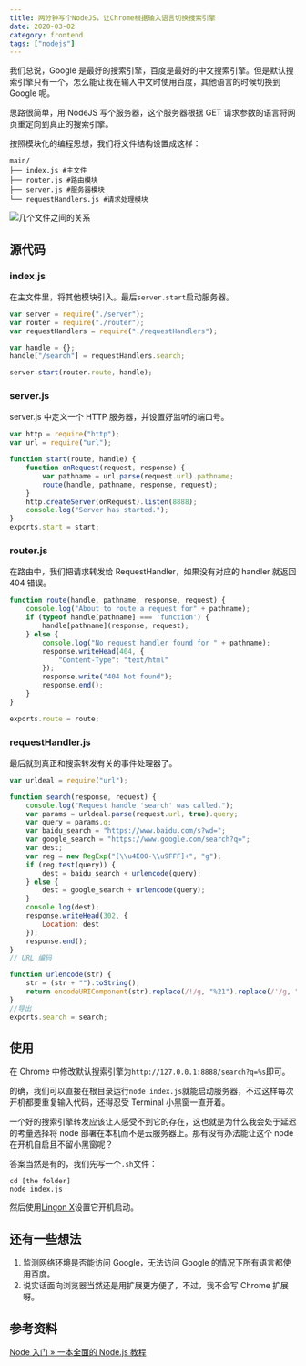 ```yaml
---
title: 两分钟写个NodeJS，让Chrome根据输入语言切换搜索引擎
date: 2020-03-02
category: frontend
tags: ["nodejs"]
---
```


我们总说，Google 是最好的搜索引擎，百度是最好的中文搜索引擎。但是默认搜索引擎只有一个，怎么能让我在输入中文时使用百度，其他语言的时候切换到 Google 呢。

思路很简单，用 NodeJS 写个服务器，这个服务器根据 GET 请求参数的语言将网页重定向到真正的搜索引擎。

按照模块化的编程思想，我们将文件结构设置成这样：

```
main/
├── index.js #主文件
├── router.js #路由模块
├── server.js #服务器模块
└── requestHandlers.js #请求处理模块
```

![几个文件之间的关系](https://pic.rhinoc.top/mweb/index-js.svg)

## 源代码

### index.js

在主文件里，将其他模块引入。最后`server.start`启动服务器。

```js:title=index.js
var server = require("./server");
var router = require("./router");
var requestHandlers = require("./requestHandlers");

var handle = {};
handle["/search"] = requestHandlers.search;

server.start(router.route, handle);
```

### server.js

server.js 中定义一个 HTTP 服务器，并设置好监听的端口号。

```js:title=server.js
var http = require("http");
var url = require("url");

function start(route, handle) {
    function onRequest(request, response) {
        var pathname = url.parse(request.url).pathname;
        route(handle, pathname, response, request);
    }
    http.createServer(onRequest).listen(8888);
    console.log("Server has started.");
}
exports.start = start;
```

### router.js

在路由中，我们把请求转发给 RequestHandler，如果没有对应的 handler 就返回 404 错误。

```js:title=router.js
function route(handle, pathname, response, request) {
    console.log("About to route a request for" + pathname);
    if (typeof handle[pathname] === 'function') {
        handle[pathname](response, request);
    } else {
        console.log("No request handler found for " + pathname);
        response.writeHead(404, {
            "Content-Type": "text/html"
        });
        response.write("404 Not found");
        response.end();
    }
}

exports.route = route;
```

### requestHandler.js

最后就到真正和搜索转发有关的事件处理器了。

```js:title=requestHandler.js
var urldeal = require("url");

function search(response, request) {
    console.log("Request handle 'search' was called.");
    var params = urldeal.parse(request.url, true).query;
    var query = params.q;
    var baidu_search = "https://www.baidu.com/s?wd=";
    var google_search = "https://www.google.com/search?q=";
    var dest;
    var reg = new RegExp("[\\u4E00-\\u9FFF]+", "g");
    if (reg.test(query)) {
        dest = baidu_search + urlencode(query);
    } else {
        dest = google_search + urlencode(query);
    }
    console.log(dest);
    response.writeHead(302, {
        Location: dest
    });
    response.end();
}
// URL 编码

function urlencode(str) {
    str = (str + "").toString();
    return encodeURIComponent(str).replace(/!/g, "%21").replace(/'/g, "%27").replace(/\(/g, "%28").replace(/\)/g, "%29").replace(/\*/g, "%2A").replace(/%20/g, "+");
}
//导出
exports.search = search;
```

## 使用

在 Chrome 中修改默认搜索引擎为`http://127.0.0.1:8888/search?q=%s`即可。

的确，我们可以直接在根目录运行`node index.js`就能启动服务器，不过这样每次开机都要重复输入代码，还得忍受 Terminal 小黑窗一直开着。

一个好的搜索引擎转发应该让人感受不到它的存在，这也就是为什么我会处于延迟的考量选择将 node 部署在本机而不是云服务器上。那有没有办法能让这个 node 在开机自启且不留小黑窗呢？

答案当然是有的，我们先写一个`.sh`文件：

```shell
cd [the folder]
node index.js
```

然后使用[Lingon X](https://www.peterborgapps.com/lingon/)设置它开机启动。

## 还有一些想法

1. 监测网络环境是否能访问 Google，无法访问 Google 的情况下所有语言都使用百度。
2. 说实话面向浏览器当然还是用扩展更方便了，不过，我不会写 Chrome 扩展呀。

## 参考资料

[Node 入门 » 一本全面的 Node.js 教程](https://www.nodebeginner.org/index-zh-cn.html)
